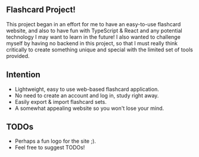 ## Flashcard Project!
This project began in an effort for me to have an easy-to-use flashcard website, and also to have fun with TypeScript & React and any potential technology I may want to learn in the future!
I also wanted to challenge myself by having no backend in this project, so that I must really think critically to create something unique and special with the limited set of tools provided.

## Intention
- Lightweight, easy to use web-based flashcard application.
- No need to create an account and log in, study right away.
- Easily export & import flashcard sets.
- A somewhat appealing website so you won't lose your mind.

## TODOs
- Perhaps a fun logo for the site ;).
- Feel free to suggest TODOs!
